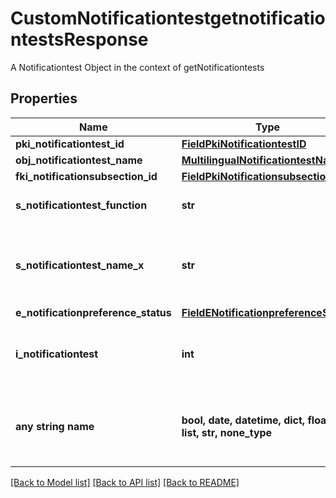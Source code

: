 # CustomNotificationtestgetnotificationtestsResponse

A Notificationtest Object in the context of getNotificationtests

## Properties
Name | Type | Description | Notes
------------ | ------------- | ------------- | -------------
**pki_notificationtest_id** | [**FieldPkiNotificationtestID**](FieldPkiNotificationtestID.md) |  | 
**obj_notificationtest_name** | [**MultilingualNotificationtestName**](MultilingualNotificationtestName.md) |  | 
**fki_notificationsubsection_id** | [**FieldPkiNotificationsubsectionID**](FieldPkiNotificationsubsectionID.md) |  | 
**s_notificationtest_function** | **str** | The function name of the Notificationtest | 
**s_notificationtest_name_x** | **str** | The name of the Notificationtest in the language of the requester | 
**e_notificationpreference_status** | [**FieldENotificationpreferenceStatus**](FieldENotificationpreferenceStatus.md) |  | 
**i_notificationtest** | **int** | The number of elements returned by the Notificationtest | 
**any string name** | **bool, date, datetime, dict, float, int, list, str, none_type** | any string name can be used but the value must be the correct type | [optional]

[[Back to Model list]](../README.md#documentation-for-models) [[Back to API list]](../README.md#documentation-for-api-endpoints) [[Back to README]](../README.md)


